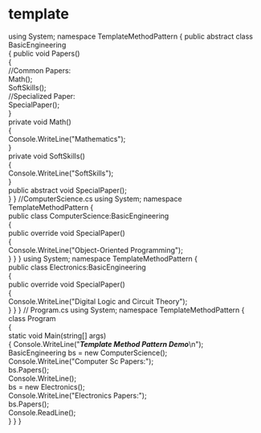 # template
using System;
namespace TemplateMethodPattern
 { 
  public abstract class BasicEngineering  
  {
 public void Papers()      
  {         
   //Common Papers:         
 Math();            
SoftSkills();            
//Specialized Paper:          
  SpecialPaper();       
 }       
 private void Math()     
   {          
  Console.WriteLine("Mathematics");      
  }        
private void SoftSkills()        
{           
 Console.WriteLine("SoftSkills");       
 }        
public abstract void SpecialPaper();   
 } }
//ComputerScience.cs 
using System;
namespace TemplateMethodPattern
 {    
public class ComputerScience:BasicEngineering  
  {      
 public override void SpecialPaper()       
 {            
Console.WriteLine("Object-Oriented Programming");      
  }    } }
using System;
namespace TemplateMethodPattern 
{   
 public class Electronics:BasicEngineering   
 {        
public override void SpecialPaper()    
    {          
  Console.WriteLine("Digital Logic and Circuit Theory");     
   }    } }
// Program.cs 
using System;
namespace TemplateMethodPattern 
{    
class Program   
 {        
static void Main(string[] args)        
{
Console.WriteLine("***Template Method Pattern Demo***\n");        
     BasicEngineering bs = new ComputerScience();             
Console.WriteLine("Computer Sc  Papers:");            
bs.Papers();            
Console.WriteLine();         
 bs = new Electronics();          
  Console.WriteLine("Electronics Papers:");            
bs.Papers();            
Console.ReadLine();      
  }    } }
